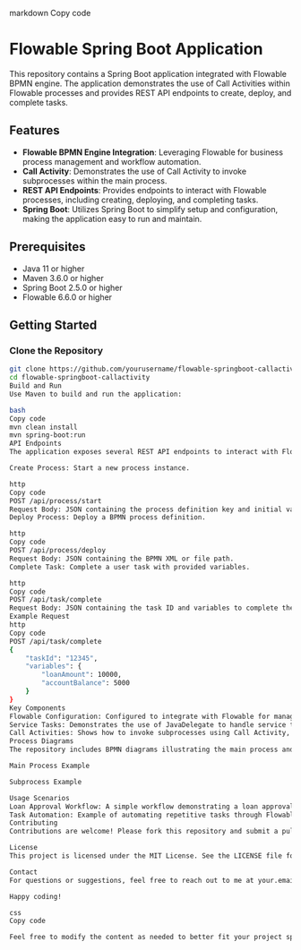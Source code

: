 markdown
Copy code
# Flowable Spring Boot Application

This repository contains a Spring Boot application integrated with Flowable BPMN engine. The application demonstrates the use of Call Activities within Flowable processes and provides REST API endpoints to create, deploy, and complete tasks.

## Features

- **Flowable BPMN Engine Integration**: Leveraging Flowable for business process management and workflow automation.
- **Call Activity**: Demonstrates the use of Call Activity to invoke subprocesses within the main process.
- **REST API Endpoints**: Provides endpoints to interact with Flowable processes, including creating, deploying, and completing tasks.
- **Spring Boot**: Utilizes Spring Boot to simplify setup and configuration, making the application easy to run and maintain.

## Prerequisites

- Java 11 or higher
- Maven 3.6.0 or higher
- Spring Boot 2.5.0 or higher
- Flowable 6.6.0 or higher

## Getting Started

### Clone the Repository

```bash
git clone https://github.com/yourusername/flowable-springboot-callactivity.git
cd flowable-springboot-callactivity
Build and Run
Use Maven to build and run the application:

bash
Copy code
mvn clean install
mvn spring-boot:run
API Endpoints
The application exposes several REST API endpoints to interact with Flowable processes:

Create Process: Start a new process instance.

http
Copy code
POST /api/process/start
Request Body: JSON containing the process definition key and initial variables.
Deploy Process: Deploy a BPMN process definition.

http
Copy code
POST /api/process/deploy
Request Body: JSON containing the BPMN XML or file path.
Complete Task: Complete a user task with provided variables.

http
Copy code
POST /api/task/complete
Request Body: JSON containing the task ID and variables to complete the task.
Example Request
http
Copy code
POST /api/task/complete
{
    "taskId": "12345",
    "variables": {
        "loanAmount": 10000,
        "accountBalance": 5000
    }
}
Key Components
Flowable Configuration: Configured to integrate with Flowable for managing process definitions and instances.
Service Tasks: Demonstrates the use of JavaDelegate to handle service tasks within processes.
Call Activities: Shows how to invoke subprocesses using Call Activity, allowing modular and reusable process components.
Process Diagrams
The repository includes BPMN diagrams illustrating the main process and subprocesses. These diagrams demonstrate the flow of tasks and decision points, with Call Activities linking to subprocesses.

Main Process Example

Subprocess Example

Usage Scenarios
Loan Approval Workflow: A simple workflow demonstrating a loan approval process where subprocesses handle different stages such as eligibility check and document verification.
Task Automation: Example of automating repetitive tasks through Flowable processes with REST API integration for task management.
Contributing
Contributions are welcome! Please fork this repository and submit a pull request with your changes. Ensure to follow coding standards and include appropriate documentation.

License
This project is licensed under the MIT License. See the LICENSE file for details.

Contact
For questions or suggestions, feel free to reach out to me at your.email@example.com.

Happy coding!

css
Copy code

Feel free to modify the content as needed to better fit your project specifics or to add additional details. This README.md provides a comprehensive overview and should help other developers understand and utilize your Flowable Spring Boot application effectively.





